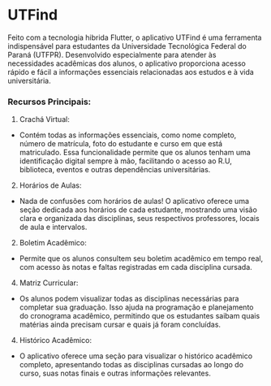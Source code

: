 # UTFind

Feito com a tecnologia hibrida Flutter, o aplicativo UTFind é uma ferramenta indispensável para estudantes da Universidade Tecnológica Federal do Paraná (UTFPR). Desenvolvido especialmente para atender às necessidades acadêmicas dos alunos, o aplicativo proporciona acesso rápido e fácil a informações essenciais relacionadas aos estudos e à vida universitária.

### Recursos Principais:

1. Crachá Virtual: 
- Contém todas as informações essenciais, como nome completo, número de matrícula, foto do estudante e curso em que está matriculado. Essa funcionalidade permite que os alunos tenham uma identificação digital sempre à mão, facilitando o acesso ao R.U, biblioteca, eventos e outras dependências universitárias.

2. Horários de Aulas: 
- Nada de confusões com horários de aulas! O aplicativo oferece uma seção dedicada aos horários de cada estudante, mostrando uma visão clara e organizada das disciplinas, seus respectivos professores, locais de aula e intervalos.

2. Boletim Acadêmico: 
- Permite que os alunos consultem seu boletim acadêmico em tempo real, com acesso às notas e faltas registradas em cada disciplina cursada.

4. Matriz Curricular: 
- Os alunos podem visualizar todas as disciplinas necessárias para completar sua graduação. Isso ajuda na programação e planejamento do cronograma acadêmico, permitindo que os estudantes saibam quais matérias ainda precisam cursar e quais já foram concluídas.

4. Histórico Acadêmico: 
- O aplicativo oferece uma seção para visualizar o histórico acadêmico completo, apresentando todas as disciplinas cursadas ao longo do curso, suas notas finais e outras informações relevantes.